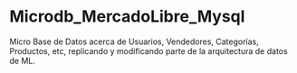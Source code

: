 # Microdb_MercadoLibre_Mysql
Micro Base de Datos acerca de Usuarios, Vendedores, Categorías, Productos, etc,  replicando y modificando parte de la arquitectura de datos de ML.
